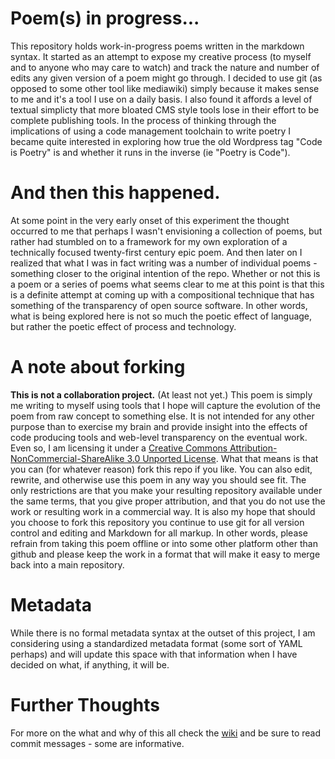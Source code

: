 # Poem(s) in progress... 
This repository holds work-in-progress poems written in the markdown syntax. It started as an attempt to expose my creative process (to myself and to anyone who may care to watch) and track the nature and number of edits any given version of a poem might go through. I decided to use git (as opposed to some other tool like mediawiki) simply because it makes sense to me and it's a tool I use on a daily basis. I also found it affords a level of textual simplicty that more bloated CMS style tools lose in their effort to be complete publishing tools. In the process of thinking through the implications of using a code management toolchain to write poetry I became quite interested in exploring how true the old Wordpress tag "Code is Poetry" is and whether it runs in the inverse (ie "Poetry is Code").

# And then this happened.
At some point in the very early onset of this experiment the thought occurred to me that perhaps I wasn't envisioning a collection of poems, but rather had stumbled on to a framework for my own exploration of a technically focused twenty-first century epic poem. And then later on I realized that what I was in fact writing was a number of individual poems - something closer to the original intention of the repo. Whether or not this is a poem or a series of poems what seems clear to me at this point is that this is a definite attempt at coming up with a compositional technique that has something of the transparency of open source software. In other words, what is being explored here is not so much the poetic effect of language, but rather the poetic effect of process and technology.

# A note about forking
**This is not a collaboration project.** (At least not yet.) This poem is simply me writing to myself using tools that I hope will capture the evolution of the poem from raw concept to something else. It is not intended for any other purpose than to exercise my brain and provide insight into the effects of code producing tools and web-level transparency on the eventual work. Even so, I am licensing it under a [Creative Commons Attribution-NonCommercial-ShareAlike 3.0 Unported License](http://creativecommons.org/licenses/by-nc-sa/3.0/deed.en_US). What that means is that you can (for whatever reason) fork this repo if you like. You can also edit, rewrite, and otherwise use this poem in any way you should see fit. The only restrictions are that you make your resulting repository available under the same terms, that you give proper attribution, and that you do not use the work or resulting work in a commercial way. It is also my hope that should you choose to fork this repository you continue to use git for all version control and editing and Markdown for all markup. In other words, please refrain from taking this poem offline or into some other platform other than github and please keep the work in a format that will make it easy to merge back into a main repository.

# Metadata
While there is no formal metadata syntax at the outset of this project, I am considering using a standardized metadata format (some sort of YAML perhaps) and will update this space with that information when I have decided on what, if anything, it will be.

# Further Thoughts
For more on the what and why of this all check the [wiki](http://github.com/mturro/poem/wiki) and be sure to read commit messages - some are informative.
